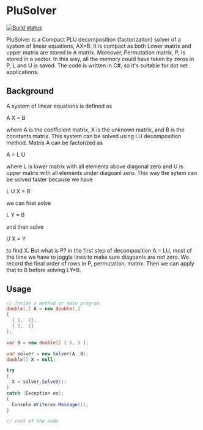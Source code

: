 # PluSolver

[![Build status](https://dev.azure.com/sorushkh/BuildPluSolver/_apis/build/status/BuildPluSolver-CI)](https://dev.azure.com/sorushkh/BuildPluSolver/_build/latest?definitionId=5)


PluSolver is a Compact PLU decomposition (factorization) solver of a system of linear equations, AX=B. 
It is compact as both Lower matrix and upper matrix are stored in A matrix. Moreover, Permutation matrix, P, is stored in a vector. 
In this way, all the memory could have taken by zeros in P, L and U is saved. The code is written in C#, so it's suitable for dot net applications.

## Background

A system of linear equations is defined as 

A X = B 

where A is the coefficient matrix, X is the unknown matrix, and B is the constants matrix. This system can be solved using LU decomposition method. Matrix A can be factorized as 

A = L U 

where L is lower matrix with all elements above diagonal zero and U is upper matrix with all elements under diagoanl zero. This way the sytem can be solved faster because we have

L U X = B

we can first solve

L Y = B

and then solve

U X = Y

to find X. But what is P? in the first step of decomposition A = LU, most of the time we have to joggle lines to make sure diagoanls are not zero. We record the final order of rows in P, permutation, matrix. Then we can apply that to B before solving LY=B.  

## Usage

```c#
// Inside a method or main program
double[,] A = new double[,] 
{
  { 1,  2},
  { 3,  1}
};

var B = new double[] { 5, 5 };

var solver = new Solver(A, B);
double[] X = null;

try
{
  X = solver.SolveX();
}
catch (Exception ex);
{
  Console.Write(ex.Message());
}

// rest of the code
```



